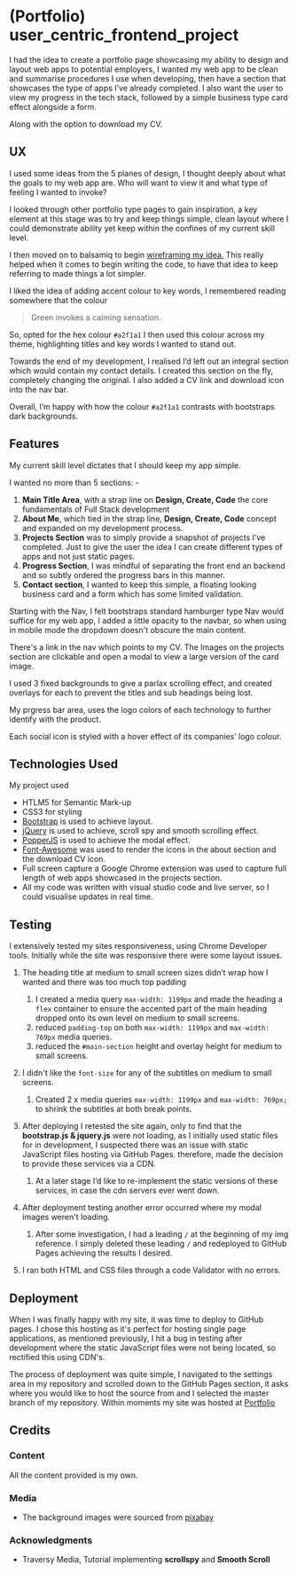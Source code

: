 # (Portfolio) user_centric_frontend_project 

I had the idea to create a portfolio page showcasing my ability to design and layout web apps to potential employers, I wanted my web app to be clean and summarise procedures I use when developing, then have a section that showcases the type of apps I’ve already completed. I also want the user to view my progress in the tech stack, followed by a simple business type card effect alongside a form. 

Along with the option to download my CV.

## UX

I used some ideas from the 5 planes of design, I thought deeply about what the goals to my web app are. Who will want to view it and what type of feeling I wanted to invoke?

I looked through other portfolio type pages to gain inspiration, a key element at this stage was to try and keep things simple, clean layout where I could demonstrate ability yet keep within the confines of my current skill level. 

I then moved on to balsamiq to begin [wireframing my idea.](https://github.com/4rc4ngel/user_centric_frontend_project/blob/master/Portfolio%20Website.pdf) This really helped when it comes to begin writing the code, to have that idea to keep referring to made things a lot simpler. 

I liked the idea of adding accent colour to key words, I remembered reading somewhere that the colour 
> Green invokes a calming sensation. 

So, opted for the hex colour `#a2f1a1` I then used this colour across my theme, highlighting titles and key words I wanted to stand out. 

Towards the end of my development, I realised I’d left out an integral section which would contain my contact details.  I created this section on the fly, completely changing the original. I also added a CV link and download icon into the nav bar.

Overall, I’m happy with how the colour `#a2f1a1` contrasts with bootstraps dark backgrounds.

## Features

My current skill level dictates that I should keep my app simple. 

I wanted no more than 5 sections: -

1. **Main Title Area**, with a strap line on **Design, Create, Code** the core fundamentals of Full Stack development
2. **About Me**, which tied in the strap line, **Design, Create, Code** concept and expanded on my development process.
3. **Projects Section** was to simply provide a snapshot of projects I’ve completed. Just to give the user the idea I can create different types of apps and not just static pages.
4. **Progress Section**, I was mindful of separating the front end an backend and so subtly ordered the progress bars in this manner. 
5. **Contact section**, I wanted to keep this simple, a floating looking business card and a form which has some limited validation. 

Starting with the Nav, I felt bootstraps standard hamburger type Nav would suffice for my web app, I added a little opacity to the navbar, so when using in mobile mode the dropdown doesn't obscure the main content.

There's a link in the nav which points to my CV. The Images on the projects section are clickable and open a modal to view a large version of the card image.

I used 3 fixed backgrounds to give a parlax scrolling effect, and created overlays for each to prevent the titles and sub headings being lost. 

My prgress bar area, uses the logo colors of each technology to further identify with the product. 

Each social icon is styled with a hover effect of its companies’ logo colour. 

## Technologies Used

My project used 

- HTLM5 for Semantic Mark-up 
- CSS3 for styling
- [Bootstrap](https://getbootstrap.com/) is used to achieve layout.
- [jQuery](https://jquery.com/) is used to achieve, scroll spy and smooth scrolling effect.
- [PopperJS](https://popper.js.org/) is used to achieve the modal effect.
- [Font-Awesome](https://fontawesome.com/) was used to render the icons in the about section and the download CV icon. 
- Full screen capture a Google Chrome extension was used to capture full length of web apps showcased in the projects section.
- All my code was written with visual studio code and live server, so I could visualise updates in real time. 



## Testing 

I extensively tested my sites responsiveness, using Chrome Developer tools. Initially while the site was responsive there were some layout issues. 

1. The heading title at medium to small screen sizes didn’t wrap how I wanted and there was too much top padding
   1. I created a media query `max-width: 1199px` and made the heading a `flex` container to ensure the accented part of the main heading dropped onto its own level on medium to small screens. 
   2. reduced `padding-top` on both `max-width: 1199px` and `max-width: 769px` media queries.
   3. reduced the `#main-section` height and overlay height for medium to small screens.

  
3. I didn't like the `font-size` for any of the subtitles on medium to small screens.
    1. Created 2 x media queries `max-width: 1199px` and `max-width: 769px;` to shrink the subtitles at both break points.
4. After deploying I retested the site again, only to find that the **bootstrap.js & jquery.js** were not loading, as I initially used static files for in development, I suspected there was an issue with static JavaScript files hosting via GitHub Pages. therefore, made the decision to provide these services via a CDN.
    1. At a later stage I’d like to re-implement the static versions of these services, in case the cdn servers ever went down.
5. After deployment testing another error occurred where my modal images weren't loading.
    1. After some investigation, I had a leading `/` at the beginning of my img reference.  I simply deleted these leading `/` and redeployed to GitHub Pages achieving the results I desired.
    
6. I ran both HTML and CSS files through a code Validator with no errors.
    
## Deployment

When I was finally happy with my site, it was time to deploy to GitHub pages. I chose this hosting as it's perfect for hosting single page applications, as mentioned previously, I hit a bug in testing after development where the static JavaScript files were not being located, so rectified this using CDN's.

The process of deployment was quite simple, I navigated to the settings area in my repository and scrolled down to the GitHub Pages section, it asks where you would like to host the source from and I selected the master branch of my repository. Within moments my site was hosted at [Portfolio]( https://4rc4ngel.github.io/user_centric_frontend_project/)

## Credits


### Content

All the content provided is my own. 

### Media
- The background images were sourced from [pixabay](https://pixabay.com/)

### Acknowledgments 
- Traversy Media, Tutorial implementing **scrollspy** and **Smooth Scroll**

